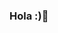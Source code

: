 ### Hola :)👋

<!--
**DanielMb17/DanielMb17** is a ✨ _special_ ✨ repository because its `README.md` (this file) appears on your GitHub profile.

# Actualmente estudiante del Instituto Tecnológico de Tijuana en la carrera de Ingeniería en Sistemas Computacionales
Aspirante a generar nuevas ideas y adquirir nuevos conocimientos.

- 🔭 I’m currently working on ...
- 🌱 I’m currently learning ...
- 👯 I’m looking to collaborate on ...
- 🤔 I’m looking for help with ...
- 💬 Ask me about ...
- 📫 How to reach me: ...
- 😄 Pronouns: ...
- ⚡ Fun fact: ...
-->
